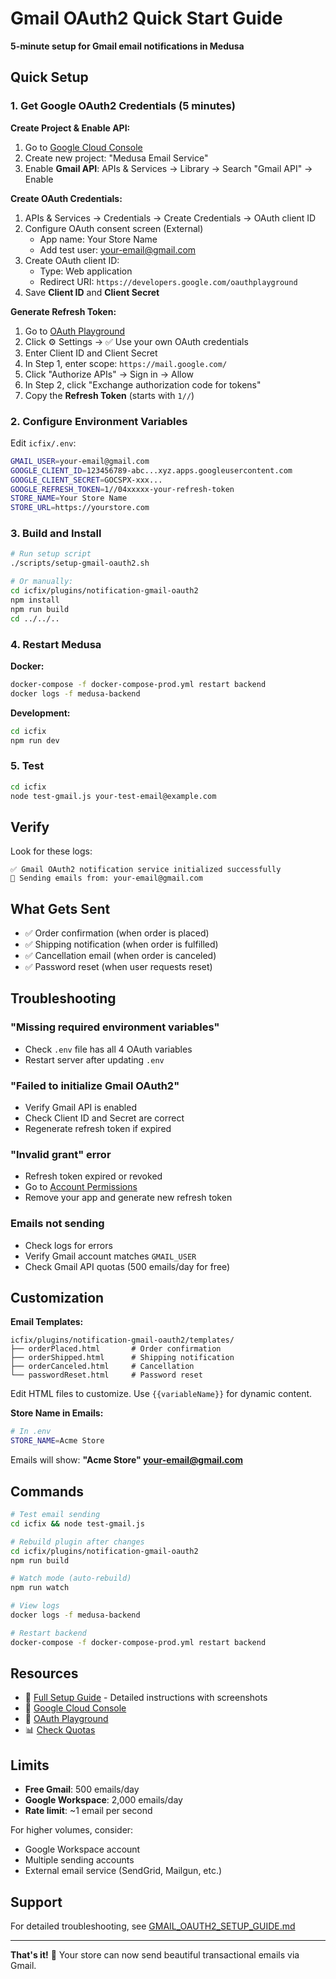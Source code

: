 # Gmail OAuth2 Quick Start Guide

**5-minute setup for Gmail email notifications in Medusa**

## Quick Setup

### 1. Get Google OAuth2 Credentials (5 minutes)

**Create Project & Enable API:**
1. Go to [Google Cloud Console](https://console.cloud.google.com/)
2. Create new project: "Medusa Email Service"
3. Enable **Gmail API**: APIs & Services → Library → Search "Gmail API" → Enable

**Create OAuth Credentials:**
1. APIs & Services → Credentials → Create Credentials → OAuth client ID
2. Configure OAuth consent screen (External)
   - App name: Your Store Name
   - Add test user: your-email@gmail.com
3. Create OAuth client ID:
   - Type: Web application
   - Redirect URI: `https://developers.google.com/oauthplayground`
4. Save **Client ID** and **Client Secret**

**Generate Refresh Token:**
1. Go to [OAuth Playground](https://developers.google.com/oauthplayground)
2. Click ⚙️ Settings → ✅ Use your own OAuth credentials
3. Enter Client ID and Client Secret
4. In Step 1, enter scope: `https://mail.google.com/`
5. Click "Authorize APIs" → Sign in → Allow
6. In Step 2, click "Exchange authorization code for tokens"
7. Copy the **Refresh Token** (starts with `1//`)

### 2. Configure Environment Variables

Edit `icfix/.env`:

```bash
GMAIL_USER=your-email@gmail.com
GOOGLE_CLIENT_ID=123456789-abc...xyz.apps.googleusercontent.com
GOOGLE_CLIENT_SECRET=GOCSPX-xxx...
GOOGLE_REFRESH_TOKEN=1//04xxxxx-your-refresh-token
STORE_NAME=Your Store Name
STORE_URL=https://yourstore.com
```

### 3. Build and Install

```bash
# Run setup script
./scripts/setup-gmail-oauth2.sh

# Or manually:
cd icfix/plugins/notification-gmail-oauth2
npm install
npm run build
cd ../../..
```

### 4. Restart Medusa

**Docker:**
```bash
docker-compose -f docker-compose-prod.yml restart backend
docker logs -f medusa-backend
```

**Development:**
```bash
cd icfix
npm run dev
```

### 5. Test

```bash
cd icfix
node test-gmail.js your-test-email@example.com
```

## Verify

Look for these logs:
```
✅ Gmail OAuth2 notification service initialized successfully
📧 Sending emails from: your-email@gmail.com
```

## What Gets Sent

- ✅ Order confirmation (when order is placed)
- ✅ Shipping notification (when order is fulfilled)
- ✅ Cancellation email (when order is canceled)
- ✅ Password reset (when user requests reset)

## Troubleshooting

### "Missing required environment variables"
- Check `.env` file has all 4 OAuth variables
- Restart server after updating `.env`

### "Failed to initialize Gmail OAuth2"
- Verify Gmail API is enabled
- Check Client ID and Secret are correct
- Regenerate refresh token if expired

### "Invalid grant" error
- Refresh token expired or revoked
- Go to [Account Permissions](https://myaccount.google.com/permissions)
- Remove your app and generate new refresh token

### Emails not sending
- Check logs for errors
- Verify Gmail account matches `GMAIL_USER`
- Check Gmail API quotas (500 emails/day for free)

## Customization

**Email Templates:**
```
icfix/plugins/notification-gmail-oauth2/templates/
├── orderPlaced.html       # Order confirmation
├── orderShipped.html      # Shipping notification
├── orderCanceled.html     # Cancellation
└── passwordReset.html     # Password reset
```

Edit HTML files to customize. Use `{{variableName}}` for dynamic content.

**Store Name in Emails:**
```bash
# In .env
STORE_NAME=Acme Store
```

Emails will show: **"Acme Store" <your-email@gmail.com>**

## Commands

```bash
# Test email sending
cd icfix && node test-gmail.js

# Rebuild plugin after changes
cd icfix/plugins/notification-gmail-oauth2
npm run build

# Watch mode (auto-rebuild)
npm run watch

# View logs
docker logs -f medusa-backend

# Restart backend
docker-compose -f docker-compose-prod.yml restart backend
```

## Resources

- 📘 [Full Setup Guide](GMAIL_OAUTH2_SETUP_GUIDE.md) - Detailed instructions with screenshots
- 🔧 [Google Cloud Console](https://console.cloud.google.com/)
- 🔑 [OAuth Playground](https://developers.google.com/oauthplayground)
- 📊 [Check Quotas](https://console.cloud.google.com/apis/dashboard)

## Limits

- **Free Gmail**: 500 emails/day
- **Google Workspace**: 2,000 emails/day
- **Rate limit**: ~1 email per second

For higher volumes, consider:
- Google Workspace account
- Multiple sending accounts
- External email service (SendGrid, Mailgun, etc.)

## Support

For detailed troubleshooting, see [GMAIL_OAUTH2_SETUP_GUIDE.md](GMAIL_OAUTH2_SETUP_GUIDE.md)

---

**That's it!** 🎉 Your store can now send beautiful transactional emails via Gmail.

